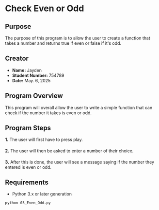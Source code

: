 # Check Even or Odd

## Purpose
The purpose of this program is to allow the user to create a function that takes a number and returns true if even or false if it's odd.
## Creator
- **Name:** Jayden
- **Student Number:** 754789
- **Date:** May. 6, 2025

## Program Overview
This program will overall allow the user to write a simple function that can check if the number it takes is even or odd.

## Program Steps
**1.** The user will first have to press play.
####
**2.** The user will then be asked to enter a number of their choice.
####
**3.** After this is done, the user will see a message saying if the number they entered is even or odd.

## Requirements
- Python 3.x or later generation


```bash
python 03_Even_Odd.py
